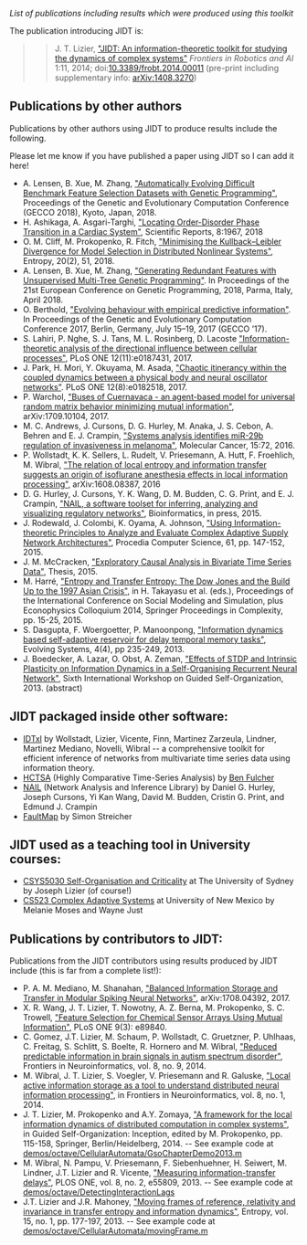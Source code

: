 _List of publications including results which were produced using this toolkit_

The publication introducing JIDT is:
>> J. T. Lizier, ["JIDT: An information-theoretic toolkit for studying the dynamics of complex systems"](http://arxiv.org/abs/1408.3270) _Frontiers in Robotics and AI_ 1:11, 2014; doi:[10.3389/frobt.2014.00011](http://dx.doi.org/10.3389/frobt.2014.00011) (pre-print including supplementary info: [arXiv:1408.3270](http://arxiv.org/abs/1408.3270))

## Publications by other authors

Publications by other authors using JIDT to produce results include the following.

Please let me know if you have published a paper using JIDT so I can add it here!

  * A. Lensen, B. Xue, M. Zhang, ["Automatically Evolving Difficult Benchmark Feature Selection Datasets with Genetic Programming"](https://doi.org/10.1145/3205455.3205552), Proceedings of the Genetic and Evolutionary Computation Conference (GECCO 2018), Kyoto, Japan, 2018.
  * H. Ashikaga, A. Asgari-Targhi, ["Locating Order-Disorder Phase Transition in a Cardiac System"](http://doi.org/10.1038/s41598-018-20109-6), Scientific Reports, 8:1967, 2018
  * O. M. Cliff, M. Prokopenko, R. Fitch, ["Minimising the Kullback–Leibler Divergence for Model Selection in Distributed Nonlinear Systems"](http://dx.doi.org/10.3390/e20020051), Entropy, 20(2), 51, 2018.
  * A. Lensen, B. Xue, M. Zhang, ["Generating Redundant Features with Unsupervised Multi-Tree Genetic Programming"](https://www.researchgate.net/publication/322244037_Generating_Redundant_Features_with_Unsupervised_Multi-Tree_Genetic_Programming). In Proceedings of the 21st European Conference on Genetic Programming, 2018, Parma, Italy, April 2018.
  * O. Berthold, ["Evolving behaviour with empirical predictive information"](https://www.researchgate.net/profile/Oswald_Berthold/publication/316789214_Evolving_behaviour_with_empirical_predictive_information/links/5911bcfdaca27200fe3644bd/Evolving-behaviour-with-empirical-predictive-information.pdf). In Proceedings of the Genetic and Evolutionary Computation Conference 2017, Berlin, Germany, July 15–19, 2017 (GECCO ’17).
  *  S. Lahiri, P. Nghe, S. J. Tans, M. L. Rosinberg, D. Lacoste ["Information-theoretic analysis of the directional influence between cellular processes"](https://doi.org/10.1371/journal.pone.0187431), PLoS ONE 12(11):e0187431, 2017.
  * J. Park, H. Mori, Y. Okuyama, M. Asada, ["Chaotic itinerancy within the coupled dynamics between a physical body and neural oscillator networks"](https://doi.org/10.1371/journal.pone.0182518). PLoS ONE 12(8):e0182518, 2017.
  * P.  Warchol, ["Buses of Cuernavaca - an agent-based model for universal random matrix behavior minimizing
mutual information"](https://arxiv.org/pdf/1709.10104.pdf), arXiv:1709.10104, 2017.
  * M. C. Andrews, J. Cursons, D. G. Hurley, M. Anaka, J. S. Cebon, A. Behren and E. J. Crampin, ["Systems analysis identifies miR-29b regulation of invasiveness in melanoma"](http://dx.doi.org/10.1186/s12943-016-0554-y), Molecular Cancer, 15:72, 2016.
  * P. Wollstadt, K. K. Sellers, L. Rudelt, V. Priesemann, A. Hutt, F. Froehlich, M. Wibral, ["The relation of local entropy and information transfer suggests an origin of isoflurane anesthesia effects in local information processing"](http://arxiv.org/pdf/1608.08387.pdf), arXiv:1608.08387, 2016
  * D. G. Hurley, J. Cursons, Y. K. Wang, D. M. Budden, C. G. Print, and E. J. Crampin, ["NAIL, a software toolset for inferring, analyzing and visualizing regulatory networks"](http://dx.doi.org/10.1093/bioinformatics/btu612), Bioinformatics, in press, 2015.
  * J. Rodewald, J. Colombi, K. Oyama, A. Johnson, ["Using Information-theoretic Principles to Analyze and Evaluate Complex Adaptive Supply Network Architectures"](http://dx.doi.org/10.1016/j.procs.2015.09.176), Procedia Computer Science, 61, pp. 147-152, 2015.
  * J. M. McCracken, ["Exploratory Causal Analysis in Bivariate Time Series Data"](http://bobweigel.net/projects/images/JMMcCracken_thesis_submitteddraft.pdf), Thesis, 2015.
  * M. Harré, ["Entropy and Transfer Entropy: The Dow Jones and the Build Up to the 1997 Asian Crisis"](http://dx.doi.org/10.1007/978-3-319-20591-5_2), in H. Takayasu et al. (eds.), Proceedings of the International Conference on Social Modeling and Simulation, plus Econophysics Colloquium 2014, Springer Proceedings in Complexity, pp. 15-25, 2015.
  * S. Dasgupta, F. Woergoetter, P. Manoonpong, ["Information dynamics based self-adaptive reservoir for delay temporal memory tasks"](http://dx.doi.org/10.1007/s12530-013-9080-y), Evolving Systems, 4(4), pp 235-249, 2013.
  * J. Boedecker, A. Lazar, O. Obst, A. Zeman, ["Effects of STDP and Intrinsic Plasticity on Information Dynamics in a Self-Organising Recurrent Neural Network"](http://prokopenko.net/abstracts/Boedecker-etal.pdf), Sixth International Workshop on Guided Self-Organization, 2013. (abstract)

<!--
Publications by other authors mentioning this toolkit:

  * F. Effenberger, ["A primer on information theory, with applications to neuroscience"](http://arxiv.org/abs/1304.2333), arXiv:1304.2333, 2013.-->

## JIDT packaged inside other software:

  * [IDTxl](https://github.com/pwollstadt/IDTxl) by Wollstadt, Lizier, Vicente, Finn, Martinez Zarzeula, Lindner, Martinez Mediano, Novelli, Wibral -- a comprehensive toolkit for efficient inference of networks from multivariate time series data using information theory.
  * [HCTSA](http://benfulcher.github.io/hctsa/) (Highly Comparative Time-Series Analysis) by [Ben Fulcher](http://www.benfulcher.com/)
  * [NAIL](https://sourceforge.net/projects/nailsystemsbiology/) (Network Analysis and Inference Library) by Daniel G. Hurley, Joseph Cursons, Yi Kan Wang, David M. Budden, Cristin G. Print, and Edmund J. Crampin
  * [FaultMap](https://github.com/SimonStreicher/FaultMap) by Simon Streicher

## JIDT used as a teaching tool in University courses:

  * [CSYS5030 Self-Organisation and Criticality](https://cusp.sydney.edu.au/students/view-unit-page/alpha/CSYS5030) at The University of Sydney by Joseph Lizier (of course!)
  * [CS523 Complex Adaptive Systems](http://cs.unm.edu/~wjust/CS523/S2018/Frame2.htm) at University of New Mexico by Melanie Moses and Wayne Just

## Publications by contributors to JIDT:

Publications from the JIDT contributors using results produced by JIDT include (this is far from a complete list!):

  * P. A. M. Mediano, M. Shanahan, ["Balanced Information Storage and Transfer in Modular Spiking Neural Networks"](https://arxiv.org/abs/1708.04392), arXiv:1708.04392, 2017.
  * X. R. Wang, J. T. Lizier, T. Nowotny, A. Z. Berna, M. Prokopenko, S. C. Trowell, ["Feature Selection for Chemical Sensor Arrays Using Mutual Information"](http://dx.doi.org/10.1371/journal.pone.0089840), PLoS ONE 9(3): e89840.
  * C. Gomez, J.T. Lizier, M. Schaum, P. Wollstadt, C. Gruetzner, P. Uhlhaas, C. Freitag, S. Schlitt, S. Boelte, R. Hornero and M. Wibral, ["Reduced predictable information in brain signals in autism spectrum disorder"](http://dx.doi.org/10.3389/fninf.2014.00009), Frontiers in Neuroinformatics, vol. 8, no. 9, 2014.
  * M. Wibral, J. T. Lizier, S. Voegler, V. Priesemann and R. Galuske, ["Local active information storage as a tool to understand distributed neural information processing"](http://dx.doi.org/10.3389/fninf.2014.00001), in Frontiers in Neuroinformatics, vol. 8, no. 1, 2014.
  * J. T. Lizier, M. Prokopenko and A.Y. Zomaya, ["A framework for the local information dynamics of distributed computation in complex systems"](http://dx.doi.org/10.1007/978-3-642-53734-9_5), in Guided Self-Organization: Inception, edited by M. Prokopenko, pp. 115-158, Springer, Berlin/Heidelberg, 2014. -- See example code at [demos/octave/CellularAutomata/GsoChapterDemo2013.m](../blob/master/demos/octave/CellularAutomata/GsoChapterDemo2013.m)
  * M. Wibral, N. Pampu, V. Priesemann, F. Siebenhuehner, H. Seiwert, M. Lindner, J.T. Lizier and R. Vicente, ["Measuring information-transfer delays"](http://dx.doi.org/10.1371/journal.pone.0055809), PLOS ONE, vol. 8, no. 2, e55809, 2013. -- See example code at [demos/octave/DetectingInteractionLags](../blob/master/demos/octave/DetectingInteractionLags)
  * J.T. Lizier and J.R. Mahoney, ["Moving frames of reference, relativity and invariance in transfer entropy and information dynamics"](http://dx.doi.org/10.3390/e15010177), Entropy, vol. 15, no. 1, pp. 177-197, 2013. -- See example code at [demos/octave/CellularAutomata/movingFrame.m](../blob/master/demos/octave/CellularAutomata/movingFrame.m)

<!---
Other articles where we used the toolkit but didn't cite it (usually because the articles were out before this practise started:
- Cliff 2013
- Lizier IEEE ALife 2013
- Miller 2014
- Wang 2012
- etc
-->

